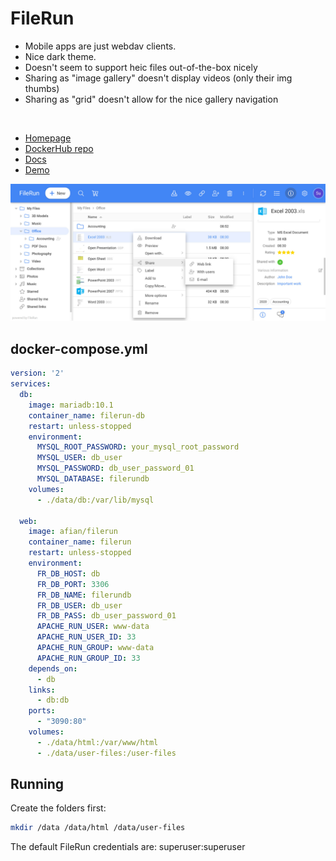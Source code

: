 # FileRun
- Mobile apps are just webdav clients.
- Nice dark theme.
- Doesn't seem to support heic files out-of-the-box nicely
- Sharing as "image gallery" doesn't display videos (only their img thumbs)
- Sharing as "grid" doesn't allow for the nice gallery navigation

<br>

- [Homepage](https://filerun.com/)
- [DockerHub repo](https://hub.docker.com/r/afian/filerun/)
- [Docs](https://docs.filerun.com/)
- [Demo](https://demo.filerun.co/?username=admin&password=admin)

![Screenshot](filerun.jpg)


## docker-compose.yml
```yml
version: '2'
services:
  db:
    image: mariadb:10.1
    container_name: filerun-db
    restart: unless-stopped
    environment:
      MYSQL_ROOT_PASSWORD: your_mysql_root_password
      MYSQL_USER: db_user
      MYSQL_PASSWORD: db_user_password_01
      MYSQL_DATABASE: filerundb
    volumes:
      - ./data/db:/var/lib/mysql

  web:
    image: afian/filerun
    container_name: filerun
    restart: unless-stopped
    environment:
      FR_DB_HOST: db
      FR_DB_PORT: 3306
      FR_DB_NAME: filerundb
      FR_DB_USER: db_user
      FR_DB_PASS: db_user_password_01
      APACHE_RUN_USER: www-data
      APACHE_RUN_USER_ID: 33
      APACHE_RUN_GROUP: www-data
      APACHE_RUN_GROUP_ID: 33
    depends_on:
      - db
    links:
      - db:db
    ports:
      - "3090:80"
    volumes:
      - ./data/html:/var/www/html
      - ./data/user-files:/user-files
```

## Running
Create the folders first:
```sh
mkdir /data /data/html /data/user-files
```

The default FileRun credentials are: superuser:superuser
